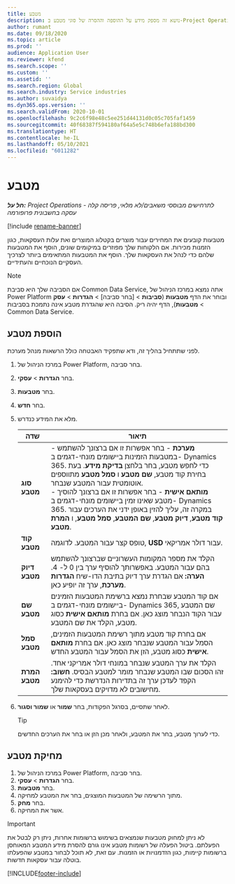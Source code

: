 ```yaml
---
title: מטבע
description: נושא זה מספק מידע על ההוספה וההסרה של סוגי מטבע ב-Project Operations.
author: rumant
ms.date: 09/18/2020
ms.topic: article
ms.prod: ''
audience: Application User
ms.reviewer: kfend
ms.search.scope: ''
ms.custom: ''
ms.assetid: ''
ms.search.region: Global
ms.search.industry: Service industries
ms.author: suvaidya
ms.dyn365.ops.version: ''
ms.search.validFrom: 2020-10-01
ms.openlocfilehash: 9c2c6f98e48c5ee251d44131d0c05c705faf1459
ms.sourcegitcommit: 40f68387f594180af64a5e5c748b6efa188bd300
ms.translationtype: HT
ms.contentlocale: he-IL
ms.lasthandoff: 05/10/2021
ms.locfileid: "6011282"
---
```

# <a name="currency"></a>מטבע

_**חל על:** Project Operations לתרחישים מבוססי משאבים/לא מלאי, פריסה קלה - עסקה בחשבונית פרופורמה_

[!include [rename-banner](~/includes/cc-data-platform-banner.md)]

מטבעות קובעים את המחירים עבור מוצרים בקטלוג המוצרים ואת עלות העסקאות, כגון הזמנות מכירות. אם הלקוחות שלך מפוזרים במיקומים שונים, הוסף את המטבעות שלהם כדי לנהל את העסקאות שלך. הוסף את המטבעות המתאימים ביותר לצרכיך העסקיים הנוכחיים והעתידיים.  

> [!NOTE]
> אם הסביבה שלך היא סביבת Common Data Service, אתה נמצא במרכז הניהול של Power Platform ובוחר את הדף **מטבעות** (**סביבות** > [בחר סביבה] > **הגדרות** > **עסק** > **מטבעות**), הדף יהיה ריק. הסיבה היא שהגדרת מטבע אינה נתמכת בסביבות Common Data Service.

## <a name="add-a-currency"></a>הוספת מטבע  
לפני שתתחיל בהליך זה, ודא שתפקיד האבטחה כולל הרשאות מנהל מערכת. 

1. במרכז הניהול של Power Platform, בחר סביבה. 
2. בחר **הגדרות** > **עסקי**.
3. בחר **מטבעות**.  
4. בחר **חדש**.  
5. מלא את המידע כנדרש.  


   |          שדה          |                                                                                                                                                                                                                                                                                                                                                                            תיאור                                                                                                                                                                                                                                                                                                                                                                            |
   |-------------------------|-------------------------------------------------------------------------------------------------------------------------------------------------------------------------------------------------------------------------------------------------------------------------------------------------------------------------------------------------------------------------------------------------------------------------------------------------------------------------------------------------------------------------------------------------------------------------------------------------------------------------------------------------------------------------------------------------------------------------------------------------------------------|
   |    **סוג מטבע**    | - **מערכת** - בחר אפשרות זו אם ברצונך להשתמש במטבעות הזמינות ביישומים מונחי-דגמים ב- Dynamics 365. כדי לחפש מטבע, בחר בלחצן **בדיקת מידע**. בעת בחירת קוד מטבע, **שם מטבע** ו **סמל מטבע** מתווספים אוטומטית עבור המטבע שנבחר.<br />- **מותאם אישית** - בחר אפשרות זו אם ברצונך להוסיך מטבע שאינו זמין ביישומים מונחי-דגמים ב- Dynamics 365. במקרה זה, עליך להזין באופן ידני את הערכים עבור **קוד מטבע**, **דיוק מטבע**, **שם המטבע**, **סמל מטבע**, ו **המרת מטבע**. |
   |    **קוד מטבע**    |                                                                                                                                                                                                                                                                                                                                            טופס קצר עבור המטבע. לדוגמה, **USD** עבור דולר אמריקאי.                                                                                                                                                                                                                                                                                                                                            |
   | **דיוק מטבע**  |                                                                                                                                                                                  הקלד את מספר המקומות העשרוניים שברצונך להשתמש בהם עבור המטבע.  באפשרותך להוסיף ערך בין 0 ל- 4. **הערה:** אם הגדרת ערך דיוק בתיבת הדו-שיח **הגדרות מערכת**, ערך זה יופיע כאן.                                                                                                                                                                                  |
   |    **שם מטבע**    |                                                                                                                                                                                                                                         אם קוד המטבע שבחרת נמצא ברשימת המטבעות הזמינים ביישומים מונחי-דגמים ב- Dynamics 365, שם המטבע עבור הקוד הנבחר מוצג כאן. אם בחרת **מותאם אישית** כסוג מטבע, הקלד את שם המטבע.                                                                                                                                                                                                                                          |
   |   **סמל מטבע**   |                                                                                                                                                                                                                                                                      אם בחרת קוד מטבע מתוך רשימת המטבעות הזמינים, הסמל עבור המטבע שנבחר מוצג כאן. אם בחרת **מותאם אישית** כסוג מטבע, הזן את הסמל עבור המטבע החדש.                                                                                                                                                                                                                                                                       |
   | **המרת מטבע** |                                                                                                                                                                                                                                     הקלד את ערך המטבע שנבחר במונחי דולר אמריקני אחד. זהו הסכום שבו המטבע שנבחר מומר למטבע הבסיס. **חשוב:** הקפד לעדכן ערך זה בתדירות הנדרשת כדי להימנע מחישובים לא מדויקים בעסקאות שלך.                                                                                                                                                                                                                                      |


6. לאחר שתסיים, בסרגל הפקודות, בחר **שמור** או **שמור וסגור**.  

   > [!TIP]
   >  כדי לערוך מטבע, בחר את המטבע, ולאחר מכן הזן או בחר את הערכים החדשים.  

## <a name="delete-a-currency"></a>מחיקת מטבע  

1. במרכז הניהול של Power Platform, בחר סביבה. 
2. בחר **הגדרות** > **עסקי**.
3. בחר **מטבעות**.  
4. מתוך הרשימה של המטבעות המוצגים, בחר את המטבע למחיקה.  
5. בחר **מחק**.  
6. אשר את המחיקה.  

> [!IMPORTANT]
>  לא ניתן למחוק מטבעות שנמצאים בשימוש ברשומות אחרות, ניתן רק לבטל את הפעלתם. ביטול הפעלה של רשומות מטבע אינו גורם להסרת מידע המטבע המאוחסן ברשומות קיימות, כגון הזדמנויות או הזמנות. עם זאת, לא תוכל לבחור במטבע שהפעלתו בוטלה עבור עסקאות חדשות.  


[!INCLUDE[footer-include](../includes/footer-banner.md)]
